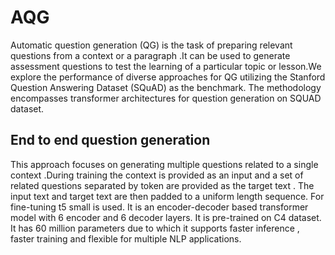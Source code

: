 # AQG
Automatic question generation (QG) is the task of preparing relevant questions from a context 
or a paragraph .It can be used to generate assessment questions to test the learning of a 
particular topic or lesson.We explore the performance of diverse approaches for 
QG utilizing the Stanford Question Answering Dataset (SQuAD) as the benchmark. The 
methodology encompasses transformer architectures for question generation on SQUAD 
dataset. 

## End to end question generation 
This approach focuses on generating multiple questions related to a single context .During 
training the context is provided as an input and a set of related questions separated by <sep> 
token are provided as the target text . The input text and target text are then padded to a uniform 
length sequence. For fine-tuning t5 small is used. It is an encoder-decoder based transformer 
model with 6 encoder and 6 decoder layers. It is pre-trained on C4 dataset. It has 60 million 
parameters due to which it supports faster inference , faster training and flexible for multiple 
NLP applications.
